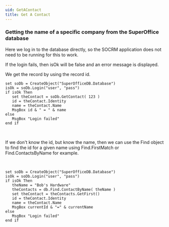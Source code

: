 ```yaml
---
uid: GetAContact
title: Get A Contact
---
```



### Getting the name of a specific company from the SuperOffice database

Here we log in to the database directly, so the SOCRM application does not need to be running for this to work.

If the login fails, then isOk will be false and an error message is displayed.

We get the record by using the record id.

```
set soDb = CreateObject("SuperOfficeDB.Database")
isOk = soDb.Login("user", "pass")
if isOk Then
   set theContact = soDb.GetContact( 123 )
   id = theContact.Identity
   name = theContact.Name
   MsgBox id & " = " & name
else
   MsgBox "Login failed"
end if
```

 

If we don't know the id, but know the name, then we can use the <see cref="SuperOffice.COM.SuperOfficeDB.SOFind">Find</see> object to find the id for a given name using <see cref="IFind.FirstMatch">Find.FirstMatch</see> or <see cref="IFind.ContactsByName">Find.ContactsByName</see> for example.

 

```
set soDb = CreateObject("SuperOfficeDB.Database")
isOk = soDb.Login("user", "pass")
if isOk Then
   theName = "Bob's Hardware"
   theContacts = db.Find.ContactByName( theName )
   set theContact = theContacts.GetFirst()
   id = theContact.Identity
   name = theContact.Name
   MsgBox currentId & "=" & currentName
else
   MsgBox "Login failed"
end if
```
